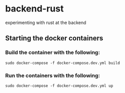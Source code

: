 # backend-rust
experimenting with rust at the backend

## Starting the docker containers
### Build the container with the following:
`sudo docker-compose -f docker-compose.dev.yml build`
### Run the containers with the following:
`sudo docker-compose -f docker-compose.dev.yml up`